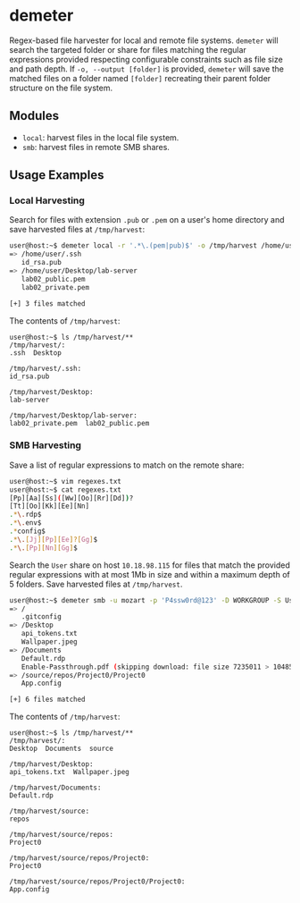 # demeter
Regex-based file harvester for local and remote file systems. `demeter` will search the targeted folder or share for files matching the regular expressions provided respecting configurable constraints such as file size and path depth. If `-o, --output [folder]` is provided, `demeter` will save the matched files on a folder named `[folder]` recreating their parent folder structure on the file system.


## Modules
- `local`: harvest files in the local file system.
- `smb`: harvest files in remote SMB shares.


## Usage Examples
### Local Harvesting
Search for files with extension `.pub` or `.pem` on a user's home directory and save harvested files at `/tmp/harvest`:
```bash
user@host:~$ demeter local -r '.*\.(pem|pub)$' -o /tmp/harvest /home/user
=> /home/user/.ssh
   id_rsa.pub
=> /home/user/Desktop/lab-server
   lab02_public.pem
   lab02_private.pem

[+] 3 files matched
```
The contents of `/tmp/harvest`:
```
user@host:~$ ls /tmp/harvest/**
/tmp/harvest/:
.ssh  Desktop

/tmp/harvest/.ssh:
id_rsa.pub

/tmp/harvest/Desktop:
lab-server

/tmp/harvest/Desktop/lab-server:
lab02_private.pem  lab02_public.pem
```

### SMB Harvesting
Save a list of regular expressions to match on the remote share:
```bash
user@host:~$ vim regexes.txt
user@host:~$ cat regexes.txt
[Pp][Aa][Ss]([Ww][Oo][Rr][Dd])?
[Tt][Oo][Kk][Ee][Nn]
.*\.rdp$
.*\.env$
.*config$
.*\.[Jj][Pp][Ee]?[Gg]$
.*\.[Pp][Nn][Gg]$
```
Search the `User` share on host `10.18.98.115` for files that match the provided regular expressions with at most 1Mb in size and within a maximum depth of 5 folders. Save harvested files at `/tmp/harvest`.
```bash
user@host:~$ demeter smb -u mozart -p 'P4ssw0rd@123' -D WORKGROUP -S User -d 5 -s 1048576 -R regexes.txt -o '/tmp/harvest' smb://10.18.98.115
=> /
   .gitconfig
=> /Desktop
   api_tokens.txt
   Wallpaper.jpeg 
=> /Documents
   Default.rdp
   Enable-Passthrough.pdf (skipping download: file size 7235011 > 1048576)
=> /source/repos/Project0/Project0
   App.config

[+] 6 files matched
```
The contents of `/tmp/harvest`:
```
user@host:~$ ls /tmp/harvest/**
/tmp/harvest/:
Desktop  Documents  source

/tmp/harvest/Desktop:
api_tokens.txt  Wallpaper.jpeg

/tmp/harvest/Documents:
Default.rdp

/tmp/harvest/source:
repos

/tmp/harvest/source/repos:
Project0

/tmp/harvest/source/repos/Project0:
Project0

/tmp/harvest/source/repos/Project0/Project0:
App.config
```